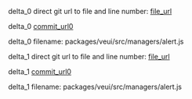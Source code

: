 delta_0 direct git url to file and line number: [file_url](https://www.github.com/ecomfe/veui/commit/ad134c21787e007ef6ca27c816212512643101f3/#diff-c2b2831bc58acca2449c3b136dc243d0b3f0d48e6e3e4f98cf5916b1952d6ed6L25)

delta_0 [commit_url0](https://www.github.com/ecomfe/veui/commit/ad134c21787e007ef6ca27c816212512643101f3)

delta_0 filename: packages/veui/src/managers/alert.js



delta_1 direct git url to file and line number: [file_url](https://www.github.com/ecomfe/veui/commit/c5a277482486346c1832a9b6f26fe20c0be6dfe0/#diff-c2b2831bc58acca2449c3b136dc243d0b3f0d48e6e3e4f98cf5916b1952d6ed6L15)

delta_1 [commit_url0](https://www.github.com/ecomfe/veui/commit/c5a277482486346c1832a9b6f26fe20c0be6dfe0)

delta_1 filename: packages/veui/src/managers/alert.js



